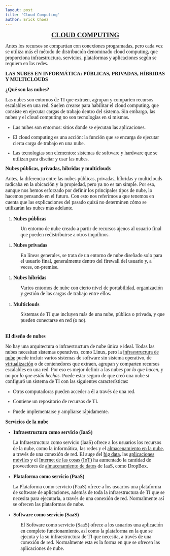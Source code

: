 ```yaml
---
layout: post
title: 'Cloud Computing'
author: Erick Choez
---
```

<p style='margin-top:0cm;margin-right:0cm;margin-bottom:10.0pt;margin-left:0cm;line-height:115%;font-size:15px;font-family:"Calibri","sans-serif";text-align:center;'><strong><span style="font-size:21px;line-height:115%;"><a href="https://www.redhat.com/es/topics/cloud">CLOUD COMPUTING</a></span></strong></p>
<p style='margin-top:0cm;margin-right:0cm;margin-bottom:10.0pt;margin-left:0cm;line-height:115%;font-size:15px;font-family:"Calibri","sans-serif";'><span style="font-size:16px;line-height:115%;">Antes los recursos se compart&iacute;an con conexiones programadas, pero cada vez se utiliza m&aacute;s el m&eacute;todo de distribuci&oacute;n denominado cloud computing, que proporciona infraestructura, servicios, plataformas y aplicaciones seg&uacute;n se requiera en las redes.</span></p>
<p style='margin-top:0cm;margin-right:0cm;margin-bottom:10.0pt;margin-left:0cm;line-height:115%;font-size:15px;font-family:"Calibri","sans-serif";'><strong><span style="font-size:16px;line-height:115%;">LAS NUBES EN INFORM&Aacute;TICA: P&Uacute;BLICAS, PRIVADAS, H&Iacute;BRIDAS Y MULTICLOUDS</span></strong></p>
<p style='margin-top:0cm;margin-right:0cm;margin-bottom:10.0pt;margin-left:0cm;line-height:115%;font-size:15px;font-family:"Calibri","sans-serif";'><strong><span style="font-size:16px;line-height:115%;">&iquest;Qu&eacute; son las nubes?</span></strong></p>
<p style='margin-top:0cm;margin-right:0cm;margin-bottom:10.0pt;margin-left:0cm;line-height:115%;font-size:15px;font-family:"Calibri","sans-serif";'><span style="font-size:16px;line-height:115%;">Las nubes son entornos de TI que extraen, agrupan y comparten recursos escalables en una red. Suelen crearse para habilitar el cloud computing, que consiste en ejecutar cargas de trabajo dentro del sistema. Sin embargo, las nubes y el cloud computing no son tecnolog&iacute;as en s&iacute; mismas.</span></p>
<ul style="margin-bottom:0cm;margin-top:0cm;" type="disc">
    <li style='margin-top:0cm;margin-right:0cm;margin-bottom:10.0pt;margin-left:0cm;line-height:115%;font-size:15px;font-family:"Calibri","sans-serif";'><span style="font-size:16px;line-height:115%;">Las nubes son entornos: sitios donde se ejecutan las aplicaciones.</span></li>
    <li style='margin-top:0cm;margin-right:0cm;margin-bottom:10.0pt;margin-left:0cm;line-height:115%;font-size:15px;font-family:"Calibri","sans-serif";'><span style="font-size:16px;line-height:115%;">El cloud computing es una acci&oacute;n: la funci&oacute;n que se encarga de ejecutar cierta carga de trabajo en una nube.</span></li>
    <li style='margin-top:0cm;margin-right:0cm;margin-bottom:10.0pt;margin-left:0cm;line-height:115%;font-size:15px;font-family:"Calibri","sans-serif";'><span style="font-size:16px;line-height:115%;">Las tecnolog&iacute;as son elementos: sistemas de software y hardware que se utilizan para dise&ntilde;ar y usar las nubes.</span></li>
</ul>
<p style='margin-top:0cm;margin-right:0cm;margin-bottom:10.0pt;margin-left:0cm;line-height:115%;font-size:15px;font-family:"Calibri","sans-serif";'><strong><span style="font-size:16px;line-height:115%;">Nubes p&uacute;blicas, privadas, h&iacute;bridas y multiclouds</span></strong></p>
<p style='margin-top:0cm;margin-right:0cm;margin-bottom:10.0pt;margin-left:0cm;line-height:115%;font-size:15px;font-family:"Calibri","sans-serif";'><span style="font-size:16px;line-height:115%;">Antes, la diferencia entre las nubes p&uacute;blicas, privadas, h&iacute;bridas y multiclouds radicaba en la ubicaci&oacute;n y la propiedad, pero ya no es tan simple. Por eso, aunque nos hemos esforzado por definir los principales tipos de nube, lo hacemos pensando en el futuro. Con esto nos referimos a que tenemos en cuenta que las explicaciones del pasado quiz&aacute; no determinen c&oacute;mo se utilizar&aacute;n las nubes m&aacute;s adelante.</span></p>
<div style='margin-top:0cm;margin-right:0cm;margin-bottom:10.0pt;margin-left:0cm;line-height:115%;font-size:15px;font-family:"Calibri","sans-serif";'>
    <ol style="margin-bottom:0cm;list-style-type: decimal;">
        <li style='margin-top:0cm;margin-right:0cm;margin-bottom:10.0pt;margin-left:0cm;line-height:115%;font-size:15px;font-family:"Calibri","sans-serif";'><strong><span style="line-height:115%;font-size:16px;">Nubes p&uacute;blicas</span></strong></li>
    </ol>
</div>
<p style='margin-top:0cm;margin-right:0cm;margin-bottom:.0001pt;margin-left:36.0pt;line-height:115%;font-size:15px;font-family:"Calibri","sans-serif";'><span style="font-size:16px;line-height:115%;">Un entorno de nube creado a partir de recursos ajenos al usuario final que pueden redistribuirse a otros inquilinos.</span></p>
<div style='margin-top:0cm;margin-right:0cm;margin-bottom:10.0pt;margin-left:0cm;line-height:115%;font-size:15px;font-family:"Calibri","sans-serif";'>
    <ol style="margin-bottom:0cm;list-style-type: undefined;">
        <li style='margin-top:0cm;margin-right:0cm;margin-bottom:10.0pt;margin-left:0cm;line-height:115%;font-size:15px;font-family:"Calibri","sans-serif";'><strong><span style="line-height:115%;font-size:16px;">Nubes privadas</span></strong></li>
    </ol>
</div>
<p style='margin-top:0cm;margin-right:0cm;margin-bottom:.0001pt;margin-left:36.0pt;line-height:115%;font-size:15px;font-family:"Calibri","sans-serif";'><span style="font-size:16px;line-height:115%;">En l&iacute;neas generales, se trata de un entorno de nube dise&ntilde;ado solo para el usuario final, generalmente dentro del firewall del usuario y, a veces, on-premise.</span></p>
<div style='margin-top:0cm;margin-right:0cm;margin-bottom:10.0pt;margin-left:0cm;line-height:115%;font-size:15px;font-family:"Calibri","sans-serif";'>
    <ol style="margin-bottom:0cm;list-style-type: undefined;">
        <li style='margin-top:0cm;margin-right:0cm;margin-bottom:10.0pt;margin-left:0cm;line-height:115%;font-size:15px;font-family:"Calibri","sans-serif";'><strong><span style="line-height:115%;font-size:16px;">Nubes h&iacute;bridas</span></strong></li>
    </ol>
</div>
<p style='margin-top:0cm;margin-right:0cm;margin-bottom:.0001pt;margin-left:36.0pt;line-height:115%;font-size:15px;font-family:"Calibri","sans-serif";'><span style="font-size:16px;line-height:115%;">Varios entornos de nube con cierto nivel de portabilidad, organizaci&oacute;n y gesti&oacute;n de las cargas de trabajo entre ellos.</span></p>
<div style='margin-top:0cm;margin-right:0cm;margin-bottom:10.0pt;margin-left:0cm;line-height:115%;font-size:15px;font-family:"Calibri","sans-serif";'>
    <ol style="margin-bottom:0cm;list-style-type: undefined;">
        <li style='margin-top:0cm;margin-right:0cm;margin-bottom:10.0pt;margin-left:0cm;line-height:115%;font-size:15px;font-family:"Calibri","sans-serif";'><strong><span style="line-height:115%;font-size:16px;">Multiclouds</span></strong></li>
    </ol>
</div>
<p style='margin-top:0cm;margin-right:0cm;margin-bottom:.0001pt;margin-left:36.0pt;line-height:115%;font-size:15px;font-family:"Calibri","sans-serif";'><span style="font-size:16px;line-height:115%;">Sistemas de TI que incluyen m&aacute;s de una nube, p&uacute;blica o privada, y que pueden conectarse en red (o no).</span></p>
<p style='margin-top:0cm;margin-right:0cm;margin-bottom:10.0pt;margin-left:36.0pt;line-height:115%;font-size:15px;font-family:"Calibri","sans-serif";'><span style="font-size:16px;line-height:115%;">&nbsp;</span></p>
<p style='margin-top:0cm;margin-right:0cm;margin-bottom:10.0pt;margin-left:0cm;line-height:115%;font-size:15px;font-family:"Calibri","sans-serif";'><strong><span style="font-size:16px;line-height:115%;">El dise&ntilde;o de nubes</span></strong></p>
<p style='margin-top:0cm;margin-right:0cm;margin-bottom:10.0pt;margin-left:0cm;line-height:115%;font-size:15px;font-family:"Calibri","sans-serif";'><span style="font-size:16px;line-height:115%;">No hay una arquitectura o infraestructura de nube &uacute;nica e ideal. Todas las nubes necesitan sistemas operativos, como Linux, pero la <a href="https://www.redhat.com/es/topics/cloud-computing/what-is-cloud-infrastructure">infraestructura de nube</a> puede incluir varios sistemas de software sin sistema operativo, de <a href="https://www.redhat.com/es/topics/virtualization">virtualizaci&oacute;n</a> o de contenedores que extraen, agrupan y comparten recursos escalables en una red. Por eso es mejor definir a las nubes por <em>lo que hacen</em>, y no por <em>lo que est&aacute;n hechas</em>. Puede estar seguro de que cre&oacute; una nube si configur&oacute; un sistema de TI con las siguientes caracter&iacute;sticas:</span></p>
<ul style="margin-bottom:0cm;margin-top:0cm;" type="disc">
    <li style='margin-top:0cm;margin-right:0cm;margin-bottom:10.0pt;margin-left:0cm;line-height:115%;font-size:15px;font-family:"Calibri","sans-serif";'><span style="font-size:16px;line-height:115%;">Otras computadoras pueden acceder a &eacute;l a trav&eacute;s de una red.</span></li>
    <li style='margin-top:0cm;margin-right:0cm;margin-bottom:10.0pt;margin-left:0cm;line-height:115%;font-size:15px;font-family:"Calibri","sans-serif";'><span style="font-size:16px;line-height:115%;">Contiene un repositorio de recursos de TI.</span></li>
    <li style='margin-top:0cm;margin-right:0cm;margin-bottom:10.0pt;margin-left:0cm;line-height:115%;font-size:15px;font-family:"Calibri","sans-serif";'><span style="font-size:16px;line-height:115%;">Puede implementarse y ampliarse r&aacute;pidamente.</span></li>
</ul>
<p style='margin-top:0cm;margin-right:0cm;margin-bottom:10.0pt;margin-left:0cm;line-height:115%;font-size:15px;font-family:"Calibri","sans-serif";'><strong><span style="font-size:16px;line-height:115%;">Servicios de la nube</span></strong></p>
<div style='margin-top:0cm;margin-right:0cm;margin-bottom:10.0pt;margin-left:0cm;line-height:115%;font-size:15px;font-family:"Calibri","sans-serif";'>
    <ul style="margin-bottom:0cm;list-style-type: disc;">
        <li style='margin-top:0cm;margin-right:0cm;margin-bottom:10.0pt;margin-left:0cm;line-height:115%;font-size:15px;font-family:"Calibri","sans-serif";'><strong><span style="line-height:115%;font-size:16px;">Infraestructura como servicio (IaaS)</span></strong></li>
    </ul>
</div>
<p style='margin-top:0cm;margin-right:0cm;margin-bottom:10.0pt;margin-left:18.0pt;line-height:115%;font-size:15px;font-family:"Calibri","sans-serif";'><span style="font-size:16px;line-height:115%;">La Infraestructura como servicio (IaaS) ofrece a los usuarios los recursos de la nube, como la inform&aacute;tica, las redes y el <a href="https://www.redhat.com/es/topics/data-storage/what-is-cloud-storage">almacenamiento en la nube</a>, a trav&eacute;s de una conexi&oacute;n de red. El auge del <a href="https://www.redhat.com/es/topics/big-data">big&nbsp;data</a>, las <a href="https://www.redhat.com/es/topics/mobile">aplicaciones m&oacute;viles</a> y el <a href="https://www.redhat.com/es/topics/internet-of-things">Internet de las cosas (IoT)</a> ha aumentado la cantidad de proveedores de <a href="https://www.redhat.com/es/topics/data-storage">almacenamiento de datos</a> de IaaS, como DropBox.</span></p>
<div style='margin-top:0cm;margin-right:0cm;margin-bottom:10.0pt;margin-left:0cm;line-height:115%;font-size:15px;font-family:"Calibri","sans-serif";'>
    <ul style="margin-bottom:0cm;list-style-type: disc;">
        <li style='margin-top:0cm;margin-right:0cm;margin-bottom:10.0pt;margin-left:0cm;line-height:115%;font-size:15px;font-family:"Calibri","sans-serif";'><strong><span style="line-height:115%;font-size:16px;">Plataforma como servicio (PaaS)</span></strong></li>
    </ul>
</div>
<p style='margin-top:0cm;margin-right:0cm;margin-bottom:10.0pt;margin-left:18.0pt;line-height:115%;font-size:15px;font-family:"Calibri","sans-serif";'><span style="font-size:16px;line-height:115%;">La Plataforma como servicio (PaaS) ofrece a los usuarios una plataforma de software de aplicaciones, adem&aacute;s de toda la infraestructura de TI que se necesita para ejecutarla, a trav&eacute;s de una conexi&oacute;n de red. Normalmente as&iacute; se ofrecen las plataformas de nube.</span></p>
<div style='margin-top:0cm;margin-right:0cm;margin-bottom:10.0pt;margin-left:0cm;line-height:115%;font-size:15px;font-family:"Calibri","sans-serif";'>
    <ul style="margin-bottom:0cm;list-style-type: disc;">
        <li style='margin-top:0cm;margin-right:0cm;margin-bottom:10.0pt;margin-left:0cm;line-height:115%;font-size:15px;font-family:"Calibri","sans-serif";'><strong><span style="line-height:115%;font-size:16px;">Software como servicio (SaaS)</span></strong></li>
    </ul>
</div>
<p style='margin-top:0cm;margin-right:0cm;margin-bottom:10.0pt;margin-left:36.0pt;line-height:115%;font-size:15px;font-family:"Calibri","sans-serif";'><span style="font-size:16px;line-height:115%;">El Software como servicio (SaaS) ofrece a los usuarios una aplicaci&oacute;n en completo funcionamiento, as&iacute; como la plataforma en la que se ejecuta y la su infraestructura de TI que necesita, a trav&eacute;s de una conexi&oacute;n de red. Normalmente esta es la forma en que se ofrecen las aplicaciones de nube.</span></p>
<p style='margin-top:0cm;margin-right:0cm;margin-bottom:10.0pt;margin-left:0cm;line-height:115%;font-size:15px;font-family:"Calibri","sans-serif";'><span style="font-size:16px;line-height:115%;">&nbsp;</span></p>
